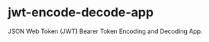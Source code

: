 jwt-encode-decode-app
=====================

JSON Web Token (JWT) Bearer Token Encoding and Decoding App.